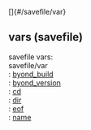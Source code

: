 []{#/savefile/var}    
## vars (savefile)    
savefile vars:    
savefile/var    
:   [byond_build](/ref/savefile/var/byond_build.md)    
:   [byond_version](/ref/savefile/var/byond_version.md)    
:   [cd](/ref/savefile/var/cd.md)    
:   [dir](/ref/savefile/var/dir.md)    
:   [eof](/ref/savefile/var/eof.md)    
:   [name](/ref/savefile/var/name.md)  